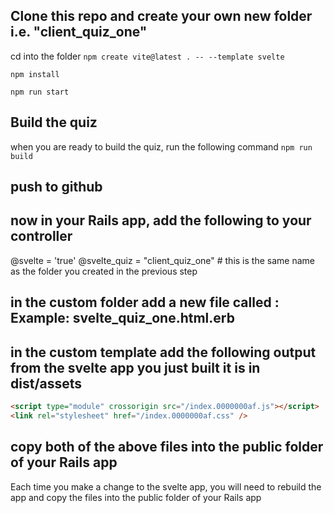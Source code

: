 ## Clone this repo and create your own new folder i.e. "client_quiz_one"

cd into the folder
`npm create vite@latest . -- --template svelte`

`npm install`

`npm run start`

## Build the quiz

when you are ready to build the quiz, run the following command
`npm run build`

## push to github

## now in your Rails app, add the following to your controller

@svelte = 'true'
@svelte_quiz = "client_quiz_one" # this is the same name as the folder you created in the previous step

## in the custom folder add a new file called : Example: svelte_quiz_one.html.erb

## in the custom template add the following output from the svelte app you just built it is in dist/assets

```html
<script type="module" crossorigin src="/index.0000000af.js"></script>
<link rel="stylesheet" href="/index.0000000af.css" />
```

## copy both of the above files into the public folder of your Rails app

Each time you make a change to the svelte app, you will need to rebuild the app and copy the files into the public folder of your Rails app

